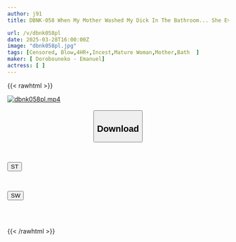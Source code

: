 ```yaml
---
author: j91
title: DBNK-058 When My Mother Washed My Dick In The Bathroom... She Even Gave Me A Handjob And A Blowjob! 4 Hours

url: /v/dbnk058pl
date: 2025-03-28T16:00:00Z
image: "dbnk058pl.jpg"
tags: [Censored, Blow,4HR+,Incest,Mature Woman,Mother,Bath	]
maker: [ Dorobouneko - Emanuel]
actress: [ ]
---
```



{{< rawhtml >}}

<div class="video" data-videoid="WDA8O909XOceyj">
    <a href="javascript:;">
        <img src="/v/dbnk058pl/dbnk058pl.jpg" width="WIDTH" height="HEIGHT" alt="dbnk058pl.mp4" loading="lazy">
    </a>
</div>

<script type="text/javascript" src="https://j91.asia/asset/on-demand-st.js"></script>

<br>
  <link rel="stylesheet" href="https://j91.asia/asset/bs5.css">
  
  <center>
  <button class="btn btn-primary" type="button" data-bs-toggle="collapse" data-bs-target=".multi-collapse" aria-expanded="false" aria-controls="multiCollapseExample1 multiCollapseExample2"><h2>Download</h2></button></center>
</p>
<div class="row">
  <div class="col">
    <div class="collapse multi-collapse" id="multiCollapseExample1">
      <div class="card card-body">
	      	      <br>
<div class="buttons">  
<p><a href="/v/dbnk058pl/st.html" target="_blank"><button class="btn-hover color-3"><i class="fa fa-download"></i> ST</button></a></p></div>
    </div>
  </div>
</div>
  <div class="col">
    <div class="collapse multi-collapse" id="multiCollapseExample2">
      <div class="card card-body">
	      <br>
<div class="buttons">
<p><a href="/v/dbnk058pl/sw.html" target="_blank"><button class="btn-hover color-2"><i class="fa fa-download"></i> SW</button></a></p></div>
<br><br>
      </div>
    </div>
  </div>
</div>

{{< /rawhtml >}}